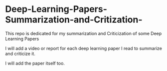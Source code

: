 # Deep-Learning-Papers-Summarization-and-Critization-
This repo is dedicated for my summarization and Criticization of some Deep Learning Papers 

I will add a video or report for each deep learning paper I read to summarize and criticize it.

I will add the paper itself too.
